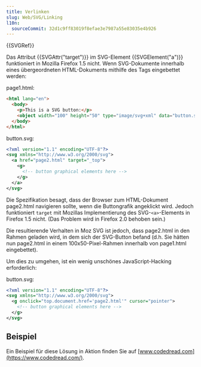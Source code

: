 ```yaml
---
title: Verlinken
slug: Web/SVG/Linking
l10n:
  sourceCommit: 32d1c9ff83019f8efae3e7987a55e83035e4b926
---
```


{{SVGRef}}

Das Attribut {{SVGAttr("target")}} im SVG-Element {{SVGElement("a")}} funktioniert in Mozilla Firefox 1.5 nicht. Wenn SVG-Dokumente innerhalb eines übergeordneten HTML-Dokuments mithilfe des Tags eingebettet werden:

page1.html:

```html
<html lang="en">
  <body>
    <p>This is a SVG button:</p>
    <object width="100" height="50" type="image/svg+xml" data="button.svg" />
  </body>
</html>
```

button.svg:

```xml
<?xml version="1.1" encoding="UTF-8"?>
<svg xmlns="http://www.w3.org/2000/svg">
  <a href="page2.html" target="_top">
    <g>
      <!-- button graphical elements here -->
    </g>
  </a>
</svg>
```

Die Spezifikation besagt, dass der Browser zum HTML-Dokument page2.html navigieren sollte, wenn die Buttongrafik angeklickt wird. Jedoch funktioniert `target` mit Mozillas Implementierung des SVG-`<a>`-Elements in Firefox 1.5 nicht. (Das Problem wird in Firefox 2.0 behoben sein.)

Die resultierende Verhalten in Moz SVG ist jedoch, dass page2.html in den Rahmen geladen wird, in dem sich der SVG-Button befand (d.h. Sie hätten nun page2.html in einem 100x50-Pixel-Rahmen innerhalb von page1.html eingebettet).

Um dies zu umgehen, ist ein wenig unschönes JavaScript-Hacking erforderlich:

button.svg:

```xml
<?xml version="1.1" encoding="UTF-8"?>
<svg xmlns="http://www.w3.org/2000/svg">
  <g onclick="top.document.href='page2.html'" cursor="pointer">
    <!-- button graphical elements here -->
  </g>
</svg>
```

## Beispiel

Ein Beispiel für diese Lösung in Aktion finden Sie auf [www.codedread.com](https://www.codedread.com/).
